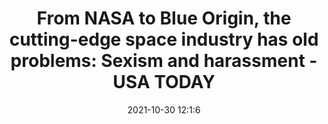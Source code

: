---
"title": "From NASA to Blue Origin, the cutting-edge space industry has old problems: Sexism and harassment - USA TODAY"
"date": "2021-10-30 12:1:6"
"feed_name": "GOOGLENEWSINDUSTRIAL"
"feed_website": "https://news.google.com/search?q=industrial%2Bincident&hl=en-US&gl=US&ceid=US:en"
"feed_rss": "https://news.google.com/rss/search?q=industrial%2Bincident&hl=en-US&gl=US&ceid=US:en"
"link": "https://www.usatoday.com/story/news/nation/2021/10/30/nasa-blue-origin-space-industry-workplace-sexism-allegations/6179821001/"
"source": "{'href': 'https://www.usatoday.com', 'title': 'USA TODAY'}"
"file": "_posts/2021-1-1-1c38944ae2171347af3f680a0a1b3fd7642f1868.md"
"accident": "0"
"drilling": "0"
"dead": "0"
"injured": "0"
"arrested": "0"
"place": "unknown place"
"where": "unknown site"
"causes": "unknown"
"place_uri": "unknown place"
---